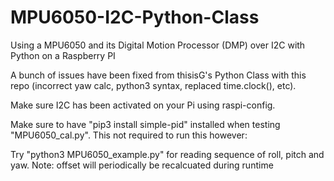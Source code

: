 # MPU6050-I2C-Python-Class
Using a MPU6050 and its Digital Motion Processor (DMP) over I2C with Python on a Raspberry PI

A bunch of issues have been fixed from thisisG's Python Class with this repo (incorrect yaw calc, python3 syntax, replaced time.clock(), etc).

Make sure I2C has been activated on your Pi using raspi-config.

Make sure to have "pip3 install simple-pid" installed when testing "MPU6050_cal.py". This not required to run this however:

Try "python3 MPU6050_example.py" for reading sequence of roll, pitch and yaw. Note: offset will periodically be recalcuated during runtime
